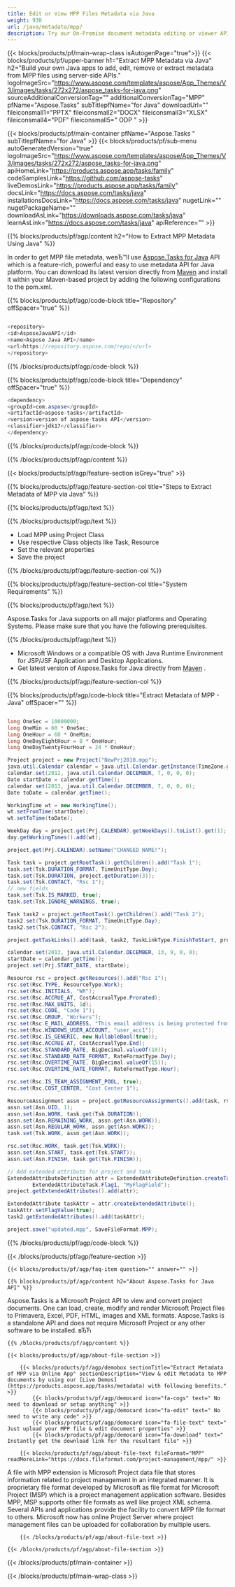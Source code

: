 ```yaml
---
title: Edit or View MPP Files Metadata via Java 
weight: 930
url: /java/metadata/mpp/ 
description: Try our On-Premise document metadata editing or viewer APIs to edit or view MPP format metadata on Java Runtime Environment for JSP/JSF Application and Desktop Applications.
---
```


{{< blocks/products/pf/main-wrap-class isAutogenPage="true">}}
{{< blocks/products/pf/upper-banner h1="Extract MPP Metadata via Java" h2="Build your own Java apps to add, edit, remove or extract metadata from MPP files using server-side APIs." logoImageSrc="https://www.aspose.com/templates/aspose/App_Themes/V3/images/tasks/272x272/aspose_tasks-for-java.png" sourceAdditionalConversionTag="" additionalConversionTag="MPP" pfName="Aspose.Tasks" subTitlepfName="for Java" downloadUrl="" fileiconsmall1="PPTX" fileiconsmall2="DOCX" fileiconsmall3="XLSX" fileiconsmall4="PDF" fileiconsmall5=" ODP " >}}

{{< blocks/products/pf/main-container pfName="Aspose.Tasks " subTitlepfName="for Java" >}}
{{< blocks/products/pf/sub-menu autoGeneratedVersion="true" logoImageSrc="https://www.aspose.com/templates/aspose/App_Themes/V3/images/tasks/272x272/aspose_tasks-for-java.png" apiHomeLink="https://products.aspose.app/tasks/family" codeSamplesLink="https://github.com/aspose-tasks" liveDemosLink="https://products.aspose.app/tasks/family" docsLink="https://docs.aspose.com/tasks/java" installationsDocsLink="https://docs.aspose.com/tasks/java" nugetLink="" nugetPackageName="" downloadAsLink="https://downloads.aspose.com/tasks/java" learnAsLink="https://docs.aspose.com/tasks/java" apiReference="" >}}

{{% blocks/products/pf/agp/content h2="How to Extract MPP Metadata Using Java" %}}

 In order to get MPP file metadata, weвЂ™ll use
 [Aspose.Tasks for Java](https://products.aspose.com/tasks/java) 
 API which is a feature-rich, powerful and easy to use metadata API for Java platform. You can download its latest version directly from
 [Maven](https://repository.aspose.com/webapp/#/artifacts/browse/tree/General/repo/com/aspose/aspose-tasks) 
 and install it within your Maven-based project by adding the following configurations to the pom.xml.

{{% blocks/products/pf/agp/code-block title="Repository" offSpacer="true" %}}

```cs

<repository>
<id>AsposeJavaAPI</id>
<name>Aspose Java API</name>
<url>https://repository.aspose.com/repo/</url>
</repository>

```

{{% /blocks/products/pf/agp/code-block %}}

{{% blocks/products/pf/agp/code-block title="Dependency" offSpacer="true" %}}

```cs
<dependency>
<groupId>com.aspose</groupId>
<artifactId>aspose-tasks</artifactId>
<version>version of aspose-tasks API</version>
<classifier>jdk17</classifier>
</dependency>

```

{{% /blocks/products/pf/agp/code-block %}}

{{% /blocks/products/pf/agp/content %}}

{{< blocks/products/pf/agp/feature-section isGrey="true" >}}

{{% blocks/products/pf/agp/feature-section-col title="Steps to Extract Metadata of MPP via Java" %}}

{{% blocks/products/pf/agp/text %}}

{{% /blocks/products/pf/agp/text %}}

+  Load MPP using Project Class
+  Use respective Class objects like Task, Resource
+  Set the relevant properties
+  Save the project

{{% /blocks/products/pf/agp/feature-section-col %}}

{{% blocks/products/pf/agp/feature-section-col title="System Requirements" %}}

{{% blocks/products/pf/agp/text %}}

 Aspose.Tasks for Java supports on all major platforms and Operating Systems. Please make sure that you have the following prerequisites.

{{% /blocks/products/pf/agp/text %}}

-  Microsoft Windows or a compatible OS with Java Runtime Environment for JSP/JSF Application and Desktop Applications.
-  Get latest version of Aspose.Tasks for Java directly from
 [Maven](https://repository.aspose.com/webapp/#/artifacts/browse/tree/General/repo/com/aspose/aspose-tasks)  .

{{% /blocks/products/pf/agp/feature-section-col %}}

{{% blocks/products/pf/agp/code-block title="Extract Metadata of MPP - Java" offSpacer="" %}}

```cs

long OneSec = 10000000;
long OneMin = 60 * OneSec;
long OneHour = 60 * OneMin;
long OneDayEightHour = 8 * OneHour;
long OneDayTwentyFourHour = 24 * OneHour;

Project project = new Project("NewPrj2010.mpp");
java.util.Calendar calendar = java.util.Calendar.getInstance(TimeZone.getTimeZone("GMT"));
calendar.set(2012, java.util.Calendar.DECEMBER, 7, 0, 0, 0);
Date startDate = calendar.getTime();
calendar.set(2013, java.util.Calendar.DECEMBER, 7, 0, 0, 0);
Date toDate = calendar.getTime();

WorkingTime wt = new WorkingTime();
wt.setFromTime(startDate);
wt.setToTime(toDate);

WeekDay day = project.get(Prj.CALENDAR).getWeekDays().toList().get(1);
day.getWorkingTimes().add(wt);

project.get(Prj.CALENDAR).setName("CHANGED NAME!");

Task task = project.getRootTask().getChildren().add("Task 1");
task.set(Tsk.DURATION_FORMAT, TimeUnitType.Day);
task.set(Tsk.DURATION, project.getDuration(3));
task.set(Tsk.CONTACT, "Rsc 1");
// new fields
task.set(Tsk.IS_MARKED, true);
task.set(Tsk.IGNORE_WARNINGS, true);

Task task2 = project.getRootTask().getChildren().add("Task 2");
task2.set(Tsk.DURATION_FORMAT, TimeUnitType.Day);
task2.set(Tsk.CONTACT, "Rsc 2");

project.getTaskLinks().add(task, task2, TaskLinkType.FinishToStart, project.getDuration(-1, TimeUnitType.Day));

calendar.set(2013, java.util.Calendar.DECEMBER, 13, 9, 0, 0);
startDate = calendar.getTime();
project.set(Prj.START_DATE, startDate);

Resource rsc = project.getResources().add("Rsc 1");
rsc.set(Rsc.TYPE, ResourceType.Work);
rsc.set(Rsc.INITIALS, "WR");
rsc.set(Rsc.ACCRUE_AT, CostAccrualType.Prorated);
rsc.set(Rsc.MAX_UNITS, 1d);
rsc.set(Rsc.CODE, "Code 1");
rsc.set(Rsc.GROUP, "Workers");
rsc.set(Rsc.E_MAIL_ADDRESS, "This email address is being protected from spambots. You need JavaScript enabled to view it.");
rsc.set(Rsc.WINDOWS_USER_ACCOUNT, "user_acc1");
rsc.set(Rsc.IS_GENERIC, new NullableBool(true));
rsc.set(Rsc.ACCRUE_AT, CostAccrualType.End);
rsc.set(Rsc.STANDARD_RATE, BigDecimal.valueOf(10));
rsc.set(Rsc.STANDARD_RATE_FORMAT, RateFormatType.Day);
rsc.set(Rsc.OVERTIME_RATE, BigDecimal.valueOf(15));
rsc.set(Rsc.OVERTIME_RATE_FORMAT, RateFormatType.Hour);

rsc.set(Rsc.IS_TEAM_ASSIGNMENT_POOL, true);
rsc.set(Rsc.COST_CENTER, "Cost Center 1");

ResourceAssignment assn = project.getResourceAssignments().add(task, rsc);
assn.set(Asn.UID, 1);
assn.set(Asn.WORK, task.get(Tsk.DURATION));
assn.set(Asn.REMAINING_WORK, assn.get(Asn.WORK));
assn.set(Asn.REGULAR_WORK, assn.get(Asn.WORK));
task.set(Tsk.WORK, assn.get(Asn.WORK));

rsc.set(Rsc.WORK, task.get(Tsk.WORK));
assn.set(Asn.START, task.get(Tsk.START));
assn.set(Asn.FINISH, task.get(Tsk.FINISH));

// Add extended attribute for project and task
ExtendedAttributeDefinition attr = ExtendedAttributeDefinition.createTaskDefinition(CustomFieldType.Flag,
		ExtendedAttributeTask.Flag1, "MyFlagField");
project.getExtendedAttributes().add(attr);

ExtendedAttribute taskAttr = attr.createExtendedAttribute();
taskAttr.setFlagValue(true);
task2.getExtendedAttributes().add(taskAttr);

project.save("updated.mpp", SaveFileFormat.MPP);  

```

{{% /blocks/products/pf/agp/code-block %}}

{{< /blocks/products/pf/agp/feature-section >}}

    {{< blocks/products/pf/agp/faq-item question="" answer="" >}}
 

<!-- aboutfile Starts -->

    {{% blocks/products/pf/agp/content h2="About Aspose.Tasks for Java API" %}}

 Aspose.Tasks is a Microsoft Project API to view and convert project documents. One can load, create, modify and render Microsoft Project files to Primavera, Excel, PDF, HTML, images and XML formats. Aspose.Tasks is a standalone API and does not require Microsoft Project or any other software to be installed. вЂЋ



    {{% /blocks/products/pf/agp/content %}}

    {{< blocks/products/pf/agp/about-file-section >}}

        {{< blocks/products/pf/agp/demobox sectionTitle="Extract Metadata of MPP via Online App" sectionDescription="View & edit Metadata to MPP documents by using our [Live Demos](https://products.aspose.app/tasks/metadata) with following benefits." >}}
            {{< blocks/products/pf/agp/democard icon="fa-cogs" text=" No need to download or setup anything" >}}
            {{< blocks/products/pf/agp/democard icon="fa-edit" text=" No need to write any code" >}}
            {{< blocks/products/pf/agp/democard icon="fa-file-text" text=" Just upload your MPP file & edit document properties" >}}
            {{< blocks/products/pf/agp/democard icon="fa-download" text=" Instantly get the download link for the resultant file" >}}

        {{< blocks/products/pf/agp/about-file-text fileFormat="MPP" readMoreLink="https://docs.fileformat.com/project-management/mpp/" >}}
A file with MPP extension is Microsoft Project data file that stores information related to project management in an integrated manner. It is proprietary file format developed by Microsoft as file format for Microsoft Project (MSP) which is a project management application software. Besides MPP, MSP supports other file formats as well like project XML schema. Several APIs and applications provide the facility to convert MPP file format to others. Microsoft now has online Project Server where project management files can be uploaded for collaboration by multiple users.

        {{< /blocks/products/pf/agp/about-file-text >}}

    {{< /blocks/products/pf/agp/about-file-section >}}

<!-- aboutfile Ends -->

{{< /blocks/products/pf/main-container >}}
    
{{< /blocks/products/pf/main-wrap-class >}}